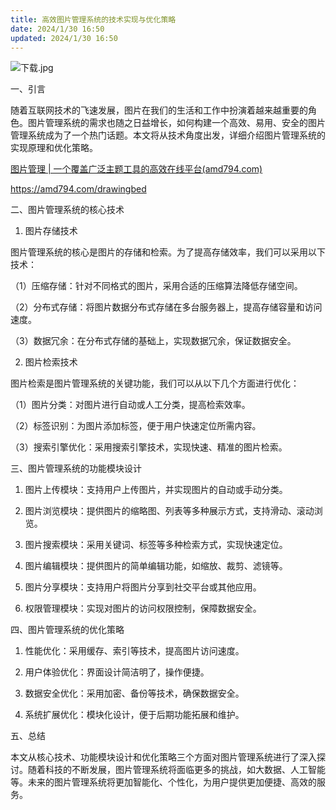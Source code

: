 ```yaml
---
title: 高效图片管理系统的技术实现与优化策略
date: 2024/1/30 16:50
updated: 2024/1/30 16:50
---
```



![下载.jpg](https://p6-juejin.byteimg.com/tos-cn-i-k3u1fbpfcp/cd419bc113934ee89130506c96a193e0~tplv-k3u1fbpfcp-jj-mark:0:0:0:0:q75.image#?w=1024&h=1024&s=237342&e=jpg&b=36302b)

一、引言

随着互联网技术的飞速发展，图片在我们的生活和工作中扮演着越来越重要的角色。图片管理系统的需求也随之日益增长，如何构建一个高效、易用、安全的图片管理系统成为了一个热门话题。本文将从技术角度出发，详细介绍图片管理系统的实现原理和优化策略。

[图片管理 | 一个覆盖广泛主题工具的高效在线平台(amd794.com)](https://amd794.com/drawingbed)

https://amd794.com/drawingbed

二、图片管理系统的核心技术

1. 图片存储技术

图片管理系统的核心是图片的存储和检索。为了提高存储效率，我们可以采用以下技术：

（1）压缩存储：针对不同格式的图片，采用合适的压缩算法降低存储空间。

（2）分布式存储：将图片数据分布式存储在多台服务器上，提高存储容量和访问速度。

（3）数据冗余：在分布式存储的基础上，实现数据冗余，保证数据安全。

2. 图片检索技术

图片检索是图片管理系统的关键功能，我们可以从以下几个方面进行优化：

（1）图片分类：对图片进行自动或人工分类，提高检索效率。

（2）标签识别：为图片添加标签，便于用户快速定位所需内容。

（3）搜索引擎优化：采用搜索引擎技术，实现快速、精准的图片检索。

三、图片管理系统的功能模块设计

1. 图片上传模块：支持用户上传图片，并实现图片的自动或手动分类。

2. 图片浏览模块：提供图片的缩略图、列表等多种展示方式，支持滑动、滚动浏览。

3. 图片搜索模块：采用关键词、标签等多种检索方式，实现快速定位。

4. 图片编辑模块：提供图片的简单编辑功能，如缩放、裁剪、滤镜等。

5. 图片分享模块：支持用户将图片分享到社交平台或其他应用。

6. 权限管理模块：实现对图片的访问权限控制，保障数据安全。

四、图片管理系统的优化策略

1. 性能优化：采用缓存、索引等技术，提高图片访问速度。

2. 用户体验优化：界面设计简洁明了，操作便捷。

3. 数据安全优化：采用加密、备份等技术，确保数据安全。

4. 系统扩展优化：模块化设计，便于后期功能拓展和维护。

五、总结

本文从核心技术、功能模块设计和优化策略三个方面对图片管理系统进行了深入探讨。随着科技的不断发展，图片管理系统将面临更多的挑战，如大数据、人工智能等。未来的图片管理系统将更加智能化、个性化，为用户提供更加便捷、高效的服务。

